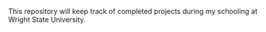 This repository will keep track of completed projects during my schooling at Wright State University.


<!---
This is my public repositry!
--->
